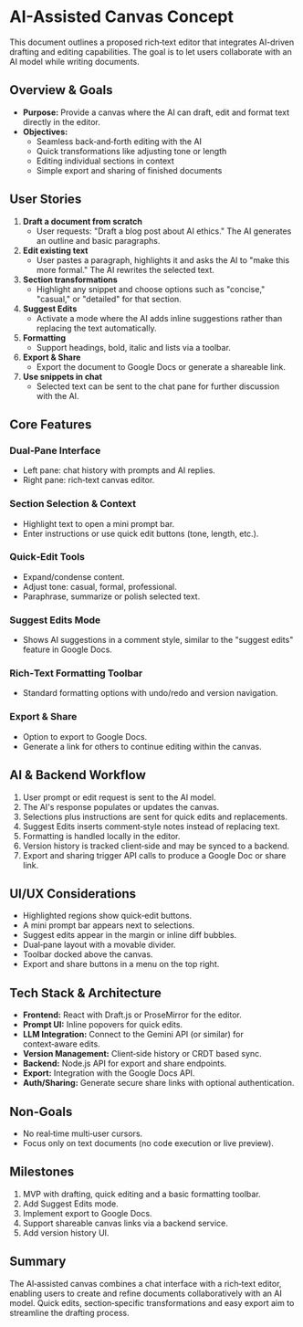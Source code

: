 # AI-Assisted Canvas Concept

This document outlines a proposed rich‑text editor that integrates AI-driven drafting and editing capabilities. The goal is to let users collaborate with an AI model while writing documents.

## Overview & Goals
- **Purpose:** Provide a canvas where the AI can draft, edit and format text directly in the editor.
- **Objectives:**
  - Seamless back‑and‑forth editing with the AI
  - Quick transformations like adjusting tone or length
  - Editing individual sections in context
  - Simple export and sharing of finished documents

## User Stories
1. **Draft a document from scratch**
   - User requests: "Draft a blog post about AI ethics." The AI generates an outline and basic paragraphs.
2. **Edit existing text**
   - User pastes a paragraph, highlights it and asks the AI to "make this more formal." The AI rewrites the selected text.
3. **Section transformations**
   - Highlight any snippet and choose options such as "concise," "casual," or "detailed" for that section.
4. **Suggest Edits**
   - Activate a mode where the AI adds inline suggestions rather than replacing the text automatically.
5. **Formatting**
   - Support headings, bold, italic and lists via a toolbar.
6. **Export & Share**
   - Export the document to Google Docs or generate a shareable link.
7. **Use snippets in chat**
   - Selected text can be sent to the chat pane for further discussion with the AI.

## Core Features
### Dual‑Pane Interface
- Left pane: chat history with prompts and AI replies.
- Right pane: rich‑text canvas editor.

### Section Selection & Context
- Highlight text to open a mini prompt bar.
- Enter instructions or use quick edit buttons (tone, length, etc.).

### Quick‑Edit Tools
- Expand/condense content.
- Adjust tone: casual, formal, professional.
- Paraphrase, summarize or polish selected text.

### Suggest Edits Mode
- Shows AI suggestions in a comment style, similar to the "suggest edits" feature in Google Docs.

### Rich‑Text Formatting Toolbar
- Standard formatting options with undo/redo and version navigation.

### Export & Share
- Option to export to Google Docs.
- Generate a link for others to continue editing within the canvas.

## AI & Backend Workflow
1. User prompt or edit request is sent to the AI model.
2. The AI's response populates or updates the canvas.
3. Selections plus instructions are sent for quick edits and replacements.
4. Suggest Edits inserts comment‑style notes instead of replacing text.
5. Formatting is handled locally in the editor.
6. Version history is tracked client‑side and may be synced to a backend.
7. Export and sharing trigger API calls to produce a Google Doc or share link.

## UI/UX Considerations
- Highlighted regions show quick‑edit buttons.
- A mini prompt bar appears next to selections.
- Suggest edits appear in the margin or inline diff bubbles.
- Dual‑pane layout with a movable divider.
- Toolbar docked above the canvas.
- Export and share buttons in a menu on the top right.

## Tech Stack & Architecture
- **Frontend:** React with Draft.js or ProseMirror for the editor.
- **Prompt UI:** Inline popovers for quick edits.
- **LLM Integration:** Connect to the Gemini API (or similar) for context‑aware edits.
- **Version Management:** Client‑side history or CRDT based sync.
- **Backend:** Node.js API for export and share endpoints.
- **Export:** Integration with the Google Docs API.
- **Auth/Sharing:** Generate secure share links with optional authentication.

## Non‑Goals
- No real‑time multi‑user cursors.
- Focus only on text documents (no code execution or live preview).

## Milestones
1. MVP with drafting, quick editing and a basic formatting toolbar.
2. Add Suggest Edits mode.
3. Implement export to Google Docs.
4. Support shareable canvas links via a backend service.
5. Add version history UI.

## Summary
The AI‑assisted canvas combines a chat interface with a rich‑text editor, enabling users to create and refine documents collaboratively with an AI model. Quick edits, section‑specific transformations and easy export aim to streamline the drafting process.
